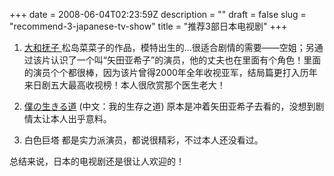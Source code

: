 +++
date = 2008-06-04T02:23:59Z
description = ""
draft = false
slug = "recommend-3-japanese-tv-show"
title = "推荐3部日本电视剧"
+++
1. <a href="http://www.douban.com/subject/1483813/" />大和抚子 </a>
松岛菜菜子的作品，模特出生的...很适合剧情的需要——空姐；另通过该片认识了一个叫“矢田亚希子”的演员，他的丈夫也在里面有个角色！里面的演员个个都很棒，因为该片曾得2000年全年收视亚军，结局篇更打入历年来日剧五大最高收视榜！本人很欣赏那个医生老大！

2. <a href="http://www.douban.com/subject/2173120/" />僕の生きる道</a> (中文：我的生存之道)
原本是冲着矢田亚希子去看的，没想到剧情太让本人出乎意料。

3. 白色巨塔
都是实力派演员，都说很精彩，不过本人还没看过。

总结来说，日本的电视剧还是很让人欢迎的！